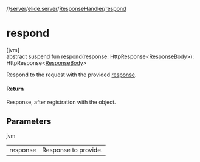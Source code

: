 //[server](../../../index.md)/[elide.server](../index.md)/[ResponseHandler](index.md)/[respond](respond.md)

# respond

[jvm]\
abstract suspend fun [respond](respond.md)(response: HttpResponse&lt;[ResponseBody](index.md)&gt;): HttpResponse&lt;[ResponseBody](index.md)&gt;

Respond to the request with the provided [response](respond.md).

#### Return

Response, after registration with the object.

## Parameters

jvm

| | |
|---|---|
| response | Response to provide. |
